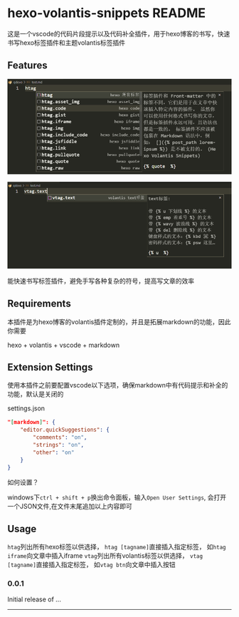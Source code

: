 # hexo-volantis-snippets README

这是一个vscode的代码片段提示以及代码补全插件，用于hexo博客的书写，快速书写hexo标签插件和主题volantis标签插件
## Features

![](https://raw.githubusercontent.com/lovelyJason/cdn-gallery/master/gh/Snipaste_2023-05-09_21-54-50.png)

![](https://raw.githubusercontent.com/lovelyJason/cdn-gallery/master/gh/UEL2o.png)

能快速书写标签插件，避免手写各种复杂的符号，提高写文章的效率

## Requirements

本插件是为hexo博客的volantis插件定制的，并且是拓展markdown的功能，因此你需要

hexo + volantis + vscode + markdown

## Extension Settings

使用本插件之前要配置vscode以下选项，确保markdown中有代码提示和补全的功能，默认是关闭的

settings.json
```json
"[markdown]": {
    "editor.quickSuggestions": {
        "comments": "on",
        "strings": "on",
        "other": "on"
    }
}
```

如何设置？

windows下`ctrl + shift + p`换出命令面板，输入`Open User Settings`, 会打开一个JSON文件,在文件末尾追加以上内容即可


## Usage

`htag`列出所有hexo标签以供选择， `htag [tagname]`直接插入指定标签， 如`htag iframe`向文章中插入iframe
`vtag`列出所有volantis标签以供选择， `vtag [tagname]`直接插入指定标签， 如`vtag btn`向文章中插入按钮
### 0.0.1

Initial release of ...

---


